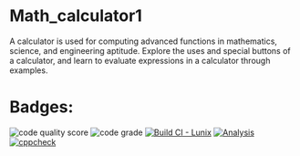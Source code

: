 # Math_calculator1
A calculator is used for computing advanced functions in mathematics, science, and engineering aptitude. Explore the uses and special buttons of a calculator, and learn to evaluate expressions in a calculator through examples. 
# Badges:
![code quality score](https://api.codiga.io/project/32129/status/svg)
![code grade](https://api.codiga.io/project/32129/score/svg)
[![Build CI - Lunix](https://github.com/Sreenivas0706/M1_Calculator/actions/workflows/Updated.yml/badge.svg)](https://github.com/Sreenivas0706/M1_Calculator/actions/workflows/Updated.yml)
[![Analysis](https://github.com/Sreenivas0706/M1_Calculator/actions/workflows/c-cpp.yml/badge.svg)](https://github.com/Sreenivas0706/M1_Calculator/actions/workflows/c-cpp.yml)
[![cppcheck](https://github.com/Sreenivas0706/M1_Calculator/actions/workflows/cppcheck.yml/badge.svg)](https://github.com/Sreenivas0706/M1_Calculator/actions/workflows/cppcheck.yml)
